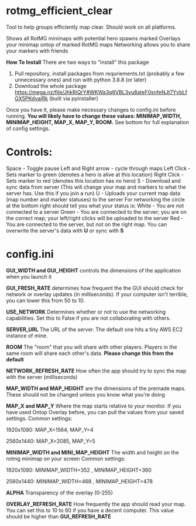 # rotmg_efficient_clear
Tool to help groups efficiently map clear. Should work on all platforms.

Shows all RotMG minimaps with potential hero spawns marked
Overlays your minimap ontop of marked RotMG maps
Networking allows you to share your markers with friends

**How To Install**
There are two ways to "install" this package
1. Pull repository, install packages from requriements.txt (probably a few unnecessary ones) and run with python 3.8.8 (or later)
2. Download the whole package https://mega.nz/file/JhkRiQrY#WKWa3q6VBL3yu8ateF0snfeNJt7YvbLfGX5PKdyajRk (built via pyinstaller)

Once you have it, please make necessary changes to config.ini before running. **You will likely have to change these values: MINIMAP_WIDTH, MINIMAP_HEIGHT, MAP_X, MAP_Y, ROOM.** See bottom for full explanation of config settings.

# Controls:
Space - Toggle pause
Left and Right arrow - cycle through maps
Left Click - Sets marker to green (denotes a hero is alive at this location)
Right Click - Sets marker to red (denotes this location has no hero)
S - Download and sync data from server (This will change your map and markers to what the server has. Use this if you join a run)
U - Uploads your current map data (map number and marker statuses) to the server
For networking the circle at the bottom right should tell you what your status is:
  White - You are not connected to a server
  Green - You are connected to the server; you are on the correct map; your left/right clicks will be uploaded to the server
  Red - You are connected to the server, but not on the right map. You can overwrite the server's data with **U** or sync with **S**

# config.ini
**GUI_WIDTH and GUI_HEIGHT**
controls the dimensions of the application when you launch it

**GUI_FRESH_RATE**
determines how frequent the the GUI should check for network or overlay updates (in milliseconds). If your computer isn't terrible, you can lower this from 50 to 10.

**USE_NETWORK**
Determines whether or not to use the networking capabilities. Set this to False if you are not collaborating with others.

**SERVER_URL**
The URL of the server. The default one hits a tiny AWS EC2 instance of mine.

**ROOM**
The "room" that you will share with other players. Players in the same room will share each other's data. **Please change this from the default**

**NETWORK_REFRESH_RATE**
How often the app should try to sync the map with the server (milliseconds)

**MAP_WIDTH and MAP_HEIGHT**
are the dimensions of the premade maps. These should not be changed unless you know what you're doing

**MAP_X and MAP_Y**
Where the map starts relative to your monitor. If you have used Ontop Overlay before, you can pull the values from your saved settings.
Common settings:

  1920x1080: MAP_X=1564, MAP_Y=4

  2560x1440: MAP_X=2085, MAP_Y=5
  
**MINIMAP_WIDTH and MINI_MAP_HEIGHT**
The width and height on the rotmg minimap  on your screen
Common settings:

  1920x1080: MINIMAP_WIDTH=352 , MINIMAP_HEIGHT=360

  2560x1440: MINIMAP_WIDTH=468 , MINIMAP_HEIGHT=478
  
**ALPHA**
Transparency of the overlay (0-255)

**OVERLAY_REFRESH_RATE**
How frequently the app should read your map. You can set this to 10 to 60 if you have a decent computer. This value should be higher than **GUI_REFRESH_RATE**
